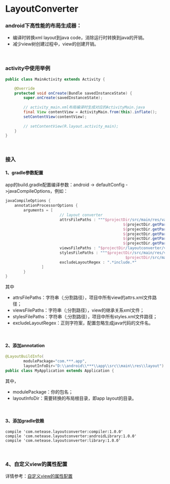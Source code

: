 # LayoutConverter

### android下高性能的布局生成器：
- 编译时转换xml layout到java code，消除运行时转换到java的开销。
- 减少view树创建过程中，view的创建开销。

<br/>

### activity中使用举例
```java
public class MainActivity extends Activity {

    @Override
    protected void onCreate(Bundle savedInstanceState) {
        super.onCreate(savedInstanceState);
        
        // activity_main.xml布局编译时生成对应的ActivityMain.java
        final View contentView = ActivityMain.from(this).inflate();
        setContentView(contentView);
        
        // setContentView(R.layout.activity_main);
    }
}
```
<br/>

### 接入

#### 1、gradle参数配置
app的build.gradle配置编译参数：android -> defaultConfig ->javaCompileOptions，例如：
````groovy
javaCompileOptions {
    annotationProcessorOptions {
        arguments = [
                        // layout converter
                        attrsFilePaths : """$projectDir/src/main/res/values/attrs.xml;
                                                    ${projectDir.getParent()}/commons/src/main/res/values/attrs.xml;
                                                    ${projectDir.getParent()}/picker-view/src/main/res/values/wheel__attrs.xml;
                                                    ${projectDir.getParent()}/pull-to-refresh/res/values/attrs.xml;
                                                    ${projectDir.getParent()}/viewpageindicator/src/main/res/values/vpi__attrs.xml;
                                                    ${projectDir.getParent()}/widget/src/main/res/values/attrs.xml""".toString(),
                        viewsFilePaths : "$projectDir/layoutconverter/views.xml".toString(),
                        stylesFilePaths : """$projectDir/src/main/res/values/styles.xml;
                                                     $projectDir/src/main/res/values/styles-standard.xml""".toString(),
                        excludeLayoutRegex : ".*include.*"
                ]
        }       
}
````
其中
- attrsFilePaths：字符串（;分割路径），项目中所有view的attrs.xml文件路径；
- viewsFilePaths：字符串（;分割路径），view的继承关系xml文件；
- stylesFilePaths：字符串（;分割路径），项目中所有styles.xml文件路径；
- excludeLayoutRegex：正则字符案，配置忽略生成java代码的文件名。

<br/>

#### 2、添加annotation
```java
@LayoutBuildInfo(
        modulePackage="com.***.app",
        layoutInfoDir="D:\\android\\***\\app\\src\\main\\res\\layout")
public class MyApplication extends Application {
```
其中，
- modulePackage：你的包名；
- layoutInfoDir：需要转换的布局根目录，即app layout的目录。

<br/>

#### 3、添加gradle依赖
    compile 'com.netease.layoutconverter:compiler:1.0.0'
    compile 'com.netease.layoutconverter:androidLibrary:1.0.0'
    compile 'com.netease.layoutconverter:library:1.0.0'

<br/>

### 4、自定义view的属性配置
详情参考：[自定义view的属性配置](./自定义属性.md)